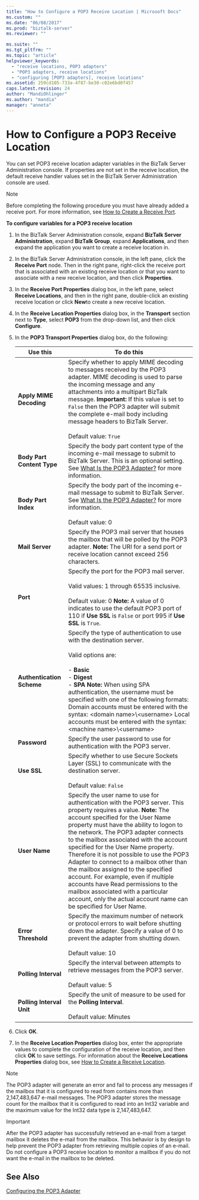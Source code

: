 ```yaml
---
title: "How to Configure a POP3 Receive Location | Microsoft Docs"
ms.custom: ""
ms.date: "06/08/2017"
ms.prod: "biztalk-server"
ms.reviewer: ""

ms.suite: ""
ms.tgt_pltfrm: ""
ms.topic: "article"
helpviewer_keywords: 
  - "receive locations, POP3 adapters"
  - "POP3 adapters, receive locations"
  - "configuring [POP3 adapters], receive locations"
ms.assetid: 259cd105-733a-4f87-be30-c02e6bd0f457
caps.latest.revision: 24
author: "MandiOhlinger"
ms.author: "mandia"
manager: "anneta"
---
```

# How to Configure a POP3 Receive Location
You can set POP3 receive location adapter variables in the BizTalk Server Administration console. If properties are not set in the receive location, the default receive handler values set in the BizTalk Server Administration console are used.  
  
> [!NOTE]
>  Before completing the following procedure you must have already added a receive port. For more information, see [How to Create a Receive Port](../core/how-to-create-a-receive-port.md).  
  
 **To configure variables for a POP3 receive location**  
  
1.  In the BizTalk Server Administration console, expand **BizTalk Server Administration**, expand **BizTalk Group**, expand **Applications**, and then expand the application you want to create a receive location in.  
  
2.  In the BizTalk Server Administration console, in the left pane, click the **Receive Port** node. Then in the right pane, right-click the receive port that is associated with an existing receive location or that you want to associate with a new receive location, and then click **Properties**.  
  
3.  In the **Receive Port Properties** dialog box, in the left pane, select **Receive Locations**, and then in the right pane, double-click an existing receive location or click **New**to create a new receive location.  
  
4.  In the **Receive Location Properties** dialog box, in the **Transport** section next to **Type**, select **POP3** from the drop-down list, and then click **Configure**.  
  
5.  In the **POP3 Transport Properties** dialog box, do the following:  
  
    |**Use this**|**To do this**|  
    |------------------|--------------------|  
    |**Apply MIME Decoding**|Specify whether to apply MIME decoding to messages received by the POP3 adapter. MIME decoding is used to parse the incoming message and any attachments into a multipart BizTalk message. **Important:**  If this value is set to `False` then the POP3 adapter will submit the complete e-mail body including message headers to BizTalk Server. <br /><br /> Default value: `True`|  
    |**Body Part Content Type**|Specify the body part content type of the incoming e-mail message to submit to BizTalk Server. This is an optional setting. See [What Is the POP3 Adapter?](../core/what-is-the-pop3-adapter.md) for more information.|  
    |**Body Part Index**|Specify the body part of the incoming e-mail message to submit to BizTalk Server. See [What Is the POP3 Adapter?](../core/what-is-the-pop3-adapter.md) for more information.<br /><br /> Default value: 0|  
    |**Mail Server**|Specify the POP3 mail server that houses the mailbox that will be polled by the POP3 adapter. **Note:**  The URI for a send port or receive location cannot exceed 256 characters.|  
    |**Port**|Specify the port for the POP3 mail server.<br /><br /> Valid values: 1 through 65535 inclusive.<br /><br /> Default value: 0 **Note:**  A value of 0 indicates to use the default POP3 port of 110 if **Use SSL** is `False` or port 995 if **Use SSL** is `True`.|  
    |**Authentication Scheme**|Specify the type of authentication to use with the destination server.<br /><br /> Valid options are:<br /><br /> -   **Basic**<br />-   **Digest**<br />-   **SPA** **Note:**  When using SPA authentication, the username must be specified with one of the following formats: Domain accounts must be entered with the syntax: \<domain name>\\<username\> Local accounts must be entered with the syntax: \<machine name>\\<username\>|  
    |**Password**|Specify the user password to use for authentication with the POP3 server.|  
    |**Use SSL**|Specify whether to use Secure Sockets Layer (SSL) to communicate with the destination server.<br /><br /> Default value: `False`|  
    |**User Name**|Specify the user name to use for authentication with the POP3 server. This property requires a value. **Note:**  The account specified for the User Name property must have the ability to logon to the network. The POP3 adapter connects to the mailbox associated with the account specified for the User Name property. Therefore it is not possible to use the POP3 Adapter to connect to a mailbox other than the mailbox assigned to the specified account. For example, even if multiple accounts have Read permissions to the mailbox associated with a particular account, only the actual account name can be specified for User Name.|  
    |**Error Threshold**|Specify the maximum number of network or protocol errors to wait before shutting down the adapter. Specify a value of 0 to prevent the adapter from shutting down.<br /><br /> Default value: 10|  
    |**Polling Interval**|Specify the interval between attempts to retrieve messages from the POP3 server.<br /><br /> Default value: 5|  
    |**Polling Interval Unit**|Specify the unit of measure to be used for the **Polling Interval**.<br /><br /> Default value: Minutes|  
  
6.  Click **OK**.  
  
7.  In the **Receive Location Properties** dialog box, enter the appropriate values to complete the configuration of the receive location, and then click **OK** to save settings. For information about the **Receive Locations Properties** dialog box, see [How to Create a Receive Location](../core/how-to-create-a-receive-location.md).  
  
> [!NOTE]
>  The POP3 adapter will generate an error and fail to process any messages if the mailbox that it is configured to read from contains more than 2,147,483,647 e-mail messages. The POP3 adapter stores the message count for the mailbox that it is configured to read into an Int32 variable and the maximum value for the Int32 data type is 2,147,483,647.  
  
> [!IMPORTANT]
>  After the POP3 adapter has successfully retrieved an e-mail from a target mailbox it deletes the e-mail from the mailbox. This behavior is by design to help prevent the POP3 adapter from retrieving multiple copies of an e-mail. Do not configure a POP3 receive location to monitor a mailbox if you do not want the e-mail in the mailbox to be deleted.  
  
## See Also  
 [Configuring the POP3 Adapter](../core/configuring-the-pop3-adapter.md)